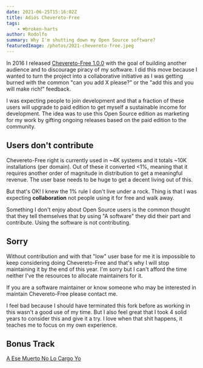 ```yaml
---
date: 2021-06-25T15:16:02Z
title: Adiós Chevereto-Free
tags:
    - 💔broken-harts
author: Rodolfo
summary: Why I'm shutting down my Open Source software?
featuredImage: /photos/2021-chevereto-free.jpeg
---
```


In 2016 I released [Chevereto-Free 1.0.0](https://github.com/Chevereto/Chevereto-Free/releases/tag/1.0.0) with the goal of building another audience and to discourage piracy of my software. I did this move because I wanted to turn the project into a collaborative initiative as I was getting burned with the common "can you add X please?" or the "add this and you will make rich!" feedback.

I was expecting people to join development and that a fraction of these users will upgrade to paid edition to get myself a sustainable income for development. The idea was to use this Open Source edition as marketing for my work by gifting ongoing releases based on the paid edition to the community.

## Users don't contribute

Chevereto-Free right is currently used in ~4K systems and it totals ~10K installations (per domain). Out of these it converted <1%, meaning that it requires another order of magnitude in distribution to get a meaningful revenue. The user base needs to be huge to get a decent living out of this.

But that's OK! I knew the 1% rule I don't live under a rock. Thing is that I was expecting **collaboration** not people using it for free and walk away.

Something I don't enjoy about Open Source users is the common thought that they tell themselves that by using "A software" they did their part and contribute. Using the software is not contributing.

## Sorry

Without contribution and with that "low" user base for me it is impossible to keep considering doing Chevereto-Free and that's why I will stop maintaining it by the end of this year. I'm sorry but I can't afford the time neither I've the resources to allocate maintainers for it.

If you are a software maintainer or know someone who may be interested in maintain Chevereto-Free please contact me.

I feel bad because I should have terminated this fork before as working in this wasn't a good use of my time. But I also feel great that I took 4 solid years to consider this and give it a try. I love when that shit happens, it teaches me to focus on my own experience.

## Bonus Track

[A Ese Muerto No Lo Cargo Yo](https://open.spotify.com/track/6kwNZO2cZ8zOcni06l9e0m?si=9ad74ab93bd44e4f)
